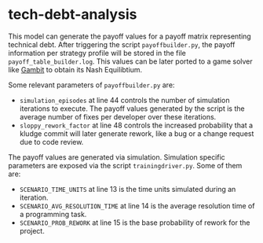 # tech-debt-analysis

This model can generate the payoff values for a payoff matrix representing technical debt. After triggering the script `payoffbuilder.py`, the payoff information per strategy profile will be stored in the file `payoff_table_builder.log`.
This values can be later ported to a game solver like [Gambit](http://www.gambit-project.org/) to obtain its Nash Equilibtium.

Some relevant parameters of `payoffbuilder.py` are:

* `simulation_episodes` at line 44 controls the number of simulation iterations to execute.
The payoff values generated by the script is the average number of fixes per developer over these 
iterations.
* `sloppy_rework_factor` at line 48 controls the increased probability that a kludge commit will later generate rework, like a bug or a change request due to code review.

The payoff values are generated via simulation. Simulation specific parameters are exposed via the script `trainingdriver.py`. 
Some of them are:

* `SCENARIO_TIME_UNITS` at line 13 is the time units simulated during an iteration.
* `SCENARIO_AVG_RESOLUTION_TIME` at line 14 is the average resolution time of a programming task.
* `SCENARIO_PROB_REWORK` at line 15 is the base probability of rework for the project.




